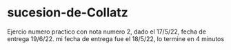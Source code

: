 # sucesion-de-Collatz
Ejercio numero practico con nota numero 2, 
dado el 17/5/22, fecha de entrega 19/6/22. 
mi fecha de entrega fue el 18/5/22, lo termine en 4 minutos
